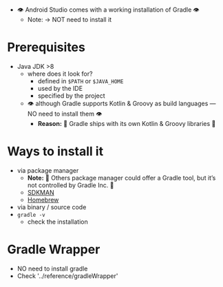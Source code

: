 * 👁️ Android Studio comes with a working installation of Gradle 👁️
  * Note: → NOT need to install it

# Prerequisites
* Java JDK >8
  * where does it look for?
    * defined in `$PATH` or `$JAVA_HOME`
    * used by the IDE
    * specified by the project
  * 👁️ although Gradle supports Kotlin & Groovy as build languages — NO need to install them 👁️
    * **Reason:** 🧠 Gradle ships with its own Kotlin & Groovy libraries 🧠

# Ways to install it
* via package manager
  * **Note:** 👀 Others package manager could offer a Gradle tool, but it’s not controlled by Gradle Inc. 👀
  * [SDKMAN](https://sdkman.io/)
  * [Homebrew](https://brew.sh/)
* via binary / source code
* `gradle -v`
  * check the installation

# Gradle Wrapper
* NO need to install gradle
* Check '../reference/gradleWrapper'
